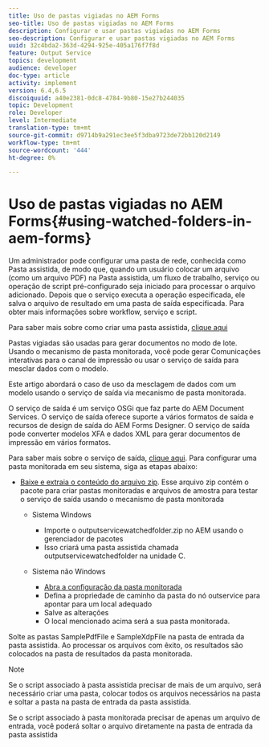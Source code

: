 ```yaml
---
title: Uso de pastas vigiadas no AEM Forms
seo-title: Uso de pastas vigiadas no AEM Forms
description: Configurar e usar pastas vigiadas no AEM Forms
seo-description: Configurar e usar pastas vigiadas no AEM Forms
uuid: 32c4bda2-363d-4294-925e-405a176f7f8d
feature: Output Service
topics: development
audience: developer
doc-type: article
activity: implement
version: 6.4,6.5
discoiquuid: a40e2381-0dc8-4784-9b80-15e27b244035
topic: Development
role: Developer
level: Intermediate
translation-type: tm+mt
source-git-commit: d9714b9a291ec3ee5f3dba9723de72bb120d2149
workflow-type: tm+mt
source-wordcount: '444'
ht-degree: 0%

---
```



# Uso de pastas vigiadas no AEM Forms{#using-watched-folders-in-aem-forms}

Um administrador pode configurar uma pasta de rede, conhecida como Pasta assistida, de modo que, quando um usuário colocar um arquivo (como um arquivo PDF) na Pasta assistida, um fluxo de trabalho, serviço ou operação de script pré-configurado seja iniciado para processar o arquivo adicionado. Depois que o serviço executa a operação especificada, ele salva o arquivo de resultado em uma pasta de saída especificada. Para obter mais informações sobre workflow, serviço e script.

Para saber mais sobre como criar uma pasta assistida, [clique aqui](https://helpx.adobe.com/experience-manager/6-4/forms/using/Creating-Configure-watched-folder.html)

Pastas vigiadas são usadas para gerar documentos no modo de lote. Usando o mecanismo de pasta monitorada, você pode gerar Comunicações interativas para o canal de impressão ou usar o serviço de saída para mesclar dados com o modelo.

Este artigo abordará o caso de uso da mesclagem de dados com um modelo usando o serviço de saída via mecanismo de pasta monitorada.

O serviço de saída é um serviço OSGi que faz parte do AEM Document Services. O serviço de saída oferece suporte a vários formatos de saída e recursos de design de saída do AEM Forms Designer. O serviço de saída pode converter modelos XFA e dados XML para gerar documentos de impressão em vários formatos.

Para saber mais sobre o serviço de saída, [clique aqui](https://helpx.adobe.com/aem-forms/6/output-service.html).
Para configurar uma pasta monitorada em seu sistema, siga as etapas abaixo:
* [Baixe e extraia o conteúdo do arquivo zip](assets/outputservicewatchedfolderkt.zip). Esse arquivo zip contém o pacote para criar pastas monitoradas e arquivos de amostra para testar o serviço de saída usando o mecanismo de pasta monitorada
   * Sistema Windows

      * Importe o outputservicewatchedfolder.zip no AEM usando o gerenciador de pacotes
      * Isso criará uma pasta assistida chamada outputservicewatchedfolder na unidade C.
   * Sistema não Windows
      * [Abra a configuração da pasta monitorada](http://localhost:4502/crx/de/index.jsp#/etc/fd/watchfolder/config/outputservice)
      * Defina a propriedade de caminho da pasta do nó outservice para apontar para um local adequado
      * Salve as alterações
      * O local mencionado acima será a sua pasta monitorada.

Solte as pastas SamplePdfFile e SampleXdpFile na pasta de entrada da pasta assistida. Ao processar os arquivos com êxito, os resultados são colocados na pasta de resultados da pasta monitorada.


>[!NOTE]
>
>Se o script associado à pasta assistida precisar de mais de um arquivo, será necessário criar uma pasta, colocar todos os arquivos necessários na pasta e soltar a pasta na pasta de entrada da pasta assistida.
>
>Se o script associado à pasta monitorada precisar de apenas um arquivo de entrada, você poderá soltar o arquivo diretamente na pasta de entrada da pasta assistida

